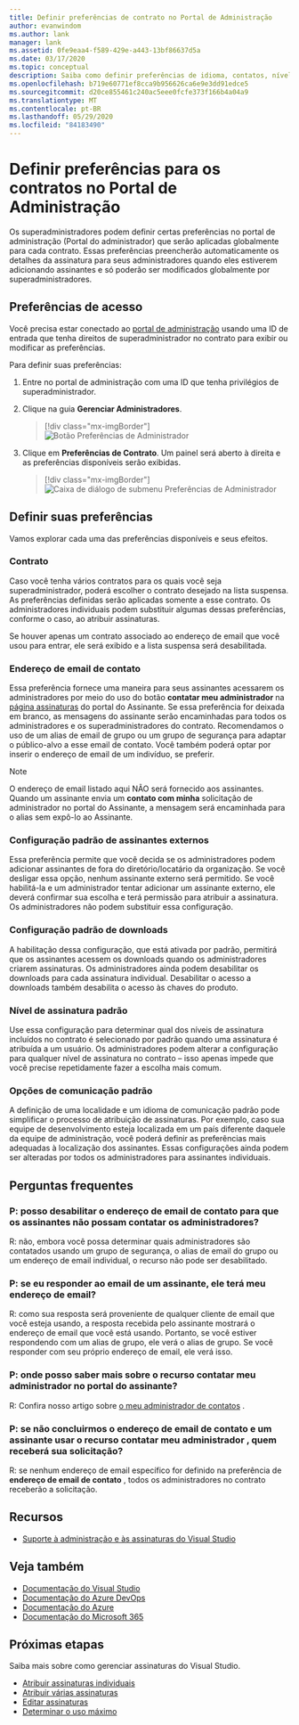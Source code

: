 ```yaml
---
title: Definir preferências de contrato no Portal de Administração
author: evanwindom
ms.author: lank
manager: lank
ms.assetid: 0fe9eaa4-f589-429e-a443-13bf86637d5a
ms.date: 03/17/2020
ms.topic: conceptual
description: Saiba como definir preferências de idioma, contatos, nível de assinatura e outros no Portal de Administração
ms.openlocfilehash: b719e60771ef8cca9b956626ca6e9e3dd91edce5
ms.sourcegitcommit: d20ce855461c240ac5eee0fcfe373f166b4a04a9
ms.translationtype: MT
ms.contentlocale: pt-BR
ms.lasthandoff: 05/29/2020
ms.locfileid: "84183490"
---
```

# <a name="set-preferences-for-your-agreements-in-the-administration-portal"></a>Definir preferências para os contratos no Portal de Administração
Os superadministradores podem definir certas preferências no portal de administração (Portal do administrador) que serão aplicadas globalmente para cada contrato.  Essas preferências preencherão automaticamente os detalhes da assinatura para seus administradores quando eles estiverem adicionando assinantes e só poderão ser modificados globalmente por superadministradores.  

## <a name="access-preferences"></a>Preferências de acesso
Você precisa estar conectado ao [portal de administração](https://manage.visualstudio.com) usando uma ID de entrada que tenha direitos de superadministrador no contrato para exibir ou modificar as preferências.  

Para definir suas preferências:
1. Entre no portal de administração com uma ID que tenha privilégios de superadministrador.
2. Clique na guia **Gerenciar Administradores**.
   > [!div class="mx-imgBorder"]
   > ![Botão Preferências de Administrador](_img/admin-prefs/admin-prefs-button.png)

3. Clique em **Preferências de Contrato**.
Um painel será aberto à direita e as preferências disponíveis serão exibidas. 

   > [!div class="mx-imgBorder"]
   > ![Caixa de diálogo de submenu Preferências de Administrador](_img/admin-prefs/admin-prefs-flyout.png)

## <a name="set-your-preferences"></a>Definir suas preferências
Vamos explorar cada uma das preferências disponíveis e seus efeitos. 

### <a name="agreement"></a>Contrato
Caso você tenha vários contratos para os quais você seja superadministrador, poderá escolher o contrato desejado na lista suspensa.  As preferências definidas serão aplicadas somente a esse contrato.  Os administradores individuais podem substituir algumas dessas preferências, conforme o caso, ao atribuir assinaturas. 

Se houver apenas um contrato associado ao endereço de email que você usou para entrar, ele será exibido e a lista suspensa será desabilitada. 

### <a name="contact-email-address"></a>Endereço de email de contato
Essa preferência fornece uma maneira para seus assinantes acessarem os administradores por meio do uso do botão **contatar meu administrador** na [página assinaturas](https://my.visualstudio.com/subscriptions) do portal do Assinante.  Se essa preferência for deixada em branco, as mensagens do assinante serão encaminhadas para todos os administradores e os superadministradores do contrato.  Recomendamos o uso de um alias de email de grupo ou um grupo de segurança para adaptar o público-alvo a esse email de contato. Você também poderá optar por inserir o endereço de email de um indivíduo, se preferir.

> [!NOTE]
> O endereço de email listado aqui NÃO será fornecido aos assinantes.  Quando um assinante envia um **contato com minha** solicitação de administrador no portal do Assinante, a mensagem será encaminhada para o alias sem expô-lo ao Assinante. 

### <a name="default-external-subscribers-setting"></a>Configuração padrão de assinantes externos
Essa preferência permite que você decida se os administradores podem adicionar assinantes de fora do diretório/locatário da organização.  Se você desligar essa opção, nenhum assinante externo será permitido.  Se você habilitá-la e um administrador tentar adicionar um assinante externo, ele deverá confirmar sua escolha e terá permissão para atribuir a assinatura. Os administradores não podem substituir essa configuração. 

### <a name="default-downloads-setting"></a>Configuração padrão de downloads
A habilitação dessa configuração, que está ativada por padrão, permitirá que os assinantes acessem os downloads quando os administradores criarem assinaturas.  Os administradores ainda podem desabilitar os downloads para cada assinatura individual.  Desabilitar o acesso a downloads também desabilita o acesso às chaves do produto.  

### <a name="default-subscription-level"></a>Nível de assinatura padrão
Use essa configuração para determinar qual dos níveis de assinatura incluídos no contrato é selecionado por padrão quando uma assinatura é atribuída a um usuário.  Os administradores podem alterar a configuração para qualquer nível de assinatura no contrato – isso apenas impede que você precise repetidamente fazer a escolha mais comum. 

### <a name="default-communication-preferences"></a>Opções de comunicação padrão
A definição de uma localidade e um idioma de comunicação padrão pode simplificar o processo de atribuição de assinaturas.  Por exemplo, caso sua equipe de desenvolvimento esteja localizada em um país diferente daquele da equipe de administração, você poderá definir as preferências mais adequadas à localização dos assinantes. Essas configurações ainda podem ser alteradas por todos os administradores para assinantes individuais. 

## <a name="frequently-asked-questions"></a>Perguntas frequentes
### <a name="q--can-i-disable-the-contact-email-address-so-subscribers-cannot-contact-administrators"></a>P: posso desabilitar o **endereço de email de contato** para que os assinantes não possam contatar os administradores?
R: não, embora você possa determinar quais administradores são contatados usando um grupo de segurança, o alias de email do grupo ou um endereço de email individual, o recurso não pode ser desabilitado.

### <a name="q-if-i-answer-a-subscribers-email-will-they-have-my-email-address"></a>P: se eu responder ao email de um assinante, ele terá meu endereço de email?
R: como sua resposta será proveniente de qualquer cliente de email que você esteja usando, a resposta recebida pelo assinante mostrará o endereço de email que você está usando.  Portanto, se você estiver respondendo com um alias de grupo, ele verá o alias de grupo.  Se você responder com seu próprio endereço de email, ele verá isso.  

### <a name="q-where-can-i-find-out-more-about-the-contact-my-admin-feature-in-the-subscriber-portal"></a>P: onde posso saber mais sobre o recurso **contatar meu administrador** no portal do assinante?
R: Confira nosso artigo sobre [o meu administrador de contatos](contact-my-admin.md) . 

### <a name="q-if-we-dont-complete-the-contact-email-address-and-a-subscriber-uses-the-contact-my-admin-feature-who-receives-their-request"></a>P: se não concluirmos o **endereço de email de contato** e um assinante usar o recurso **contatar meu administrador** , quem receberá sua solicitação?
R: se nenhum endereço de email específico for definido na preferência de **endereço de email de contato** , todos os administradores no contrato receberão a solicitação. 

## <a name="resources"></a>Recursos
- [Suporte à administração e às assinaturas do Visual Studio](https://visualstudio.microsoft.com/support/support-overview-vs)

## <a name="see-also"></a>Veja também
- [Documentação do Visual Studio](https://docs.microsoft.com/visualstudio/)
- [Documentação do Azure DevOps](https://docs.microsoft.com/azure/devops/)
- [Documentação do Azure](https://docs.microsoft.com/azure/)
- [Documentação do Microsoft 365](https://docs.microsoft.com/microsoft-365/)

## <a name="next-steps"></a>Próximas etapas
Saiba mais sobre como gerenciar assinaturas do Visual Studio.
- [Atribuir assinaturas individuais](assign-license.md)
- [Atribuir várias assinaturas](assign-license-bulk.md)
- [Editar assinaturas](edit-license.md)
- [Determinar o uso máximo](maximum-usage.md)



